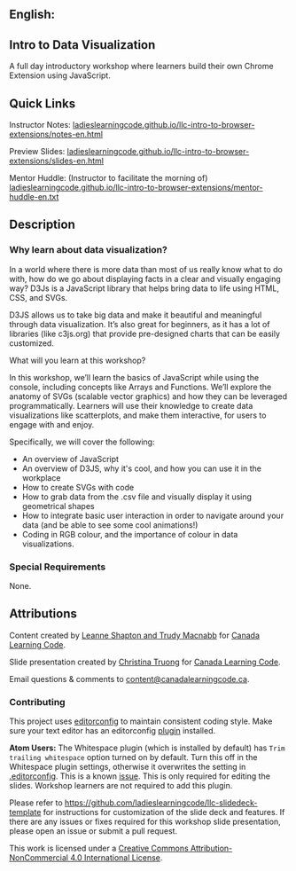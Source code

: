 ## English:


## Intro to Data Visualization

A full day introductory workshop where learners build their own Chrome Extension using JavaScript.

## Quick Links

Instructor Notes: <a href="https://ladieslearningcode.github.io/llc-intro-to-browser-extensions/notes-en.html">ladieslearningcode.github.io/llc-intro-to-browser-extensions/notes-en.html</a>

Preview Slides: <a href="https://ladieslearningcode.github.io/llc-intro-to-browser-extensions/slides-en.html">ladieslearningcode.github.io/llc-intro-to-browser-extensions/slides-en.html</a>

Mentor Huddle: (Instructor to facilitate the morning of) <a href="https://ladieslearningcode.github.io/llc-intro-to-browser-extensions/mentor-huddle-en.txt">ladieslearningcode.github.io/llc-intro-to-browser-extensions/mentor-huddle-en.txt</a>

## Description

### Why learn about data visualization?
In a world where there is more data than most of us really know what to do with, how do we go about displaying facts in a clear and visually engaging way? D3Js is a JavaScript library that helps bring data to life using HTML, CSS, and SVGs. 

D3JS allows us to take big data and make it beautiful and meaningful through data visualization. It’s also great for beginners, as it has a lot of libraries (like c3js.org) that provide pre-designed charts that can be easily customized. 

What will you learn at this workshop? 

In this workshop, we’ll learn the basics of JavaScript while using the console, including concepts like Arrays and Functions. We’ll explore the anatomy of SVGs (scalable vector graphics) and how they can be leveraged programmatically. Learners will use their knowledge to create data visualizations like scatterplots, and make them interactive, for users to engage with and enjoy. 

Specifically, we will cover the following:

* An overview of JavaScript
* An overview of D3JS, why it's cool, and how you can use it in the workplace
* How to create SVGs with code
* How to grab data from the .csv file and visually display it using geometrical shapes
* How to integrate basic user interaction in order to navigate around your data (and be able to see some cool animations!)
* Coding in RGB colour, and the importance of colour in data visualizations.



### Special Requirements
None.

## Attributions

Content created by [Leanne Shapton and Trudy Macnabb](http://www.google.com) for [Canada Learning Code](http://canadalearningcode.ca).

Slide presentation created by [Christina Truong](http://christinatruong.com) for [Canada Learning Code](http://canadalearningcode.ca).

Email questions & comments to <content@canadalearningcode.ca>.

### Contributing

This project uses [editorconfig](http://editorconfig.org/) to maintain consistent coding style. Make sure your text editor has an editorconfig [plugin](http://editorconfig.org/#download) installed.

**Atom Users:** The Whitespace plugin (which is installed by default) has `Trim trailing whitespace` option turned on by default. Turn this off in the Whitespace plugin settings, otherwise it overwrites the setting in [.editorconfig](.editorconfig). This is a known [issue](https://github.com/sindresorhus/atom-editorconfig/issues/3).  This is only required for editing the slides. Workshop learners are not required to add this plugin.

Please refer to https://github.com/ladieslearningcode/llc-slidedeck-template for instructions for customization of the slide deck and features. If there are any issues or fixes required for this workshop slide presentation, please open an issue or submit a pull request.

This work is licensed under a <a rel="license" href="http://creativecommons.org/licenses/by-nc/4.0/">Creative Commons Attribution-NonCommercial 4.0 International License</a>.
